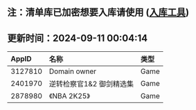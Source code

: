 ## 注：清单库已加密想要入库请使用 ([入库工具](https://github.com/BlankTMing/ManifestAutoUpdate/releases))

## 更新时间：2024-09-11 00:04:14
| AppID | 名称 | 类型  |
| :-------------------- | :----------------------------- | :----------- |
| 3127810 | Domain owner| Game |
| 2401970 | 逆转检察官1&2 御剑精选集| Game |
| 2878980 | 《NBA 2K25》| Game |
